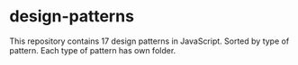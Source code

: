 # design-patterns
This repository contains 17 design patterns in JavaScript. Sorted by type of pattern. Each type of pattern has own folder.
